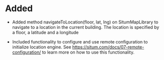 # Added
* Added method navigateToLocation(floor, lat, lng) on SitumMapLibrary to navigate to a location in the current building.
The location is specified by a floor, a latitude and a longitude

* Included functionality to configure and use remote configuration to initialize location engine. See https://situm.com/docs/07-remote-configuration/ to learn more on how to use this functionality.